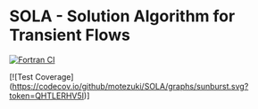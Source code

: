 # SOLA - Solution Algorithm for Transient Flows

[![Fortran CI](https://github.com/motezuki/SOLA/actions/workflows/build.yaml/badge.svg)](https://github.com/motezuki/SOLA/actions/workflows/build.yaml)

[![Test Coverage] (https://codecov.io/github/motezuki/SOLA/graphs/sunburst.svg?token=QHTLERHV5I)]